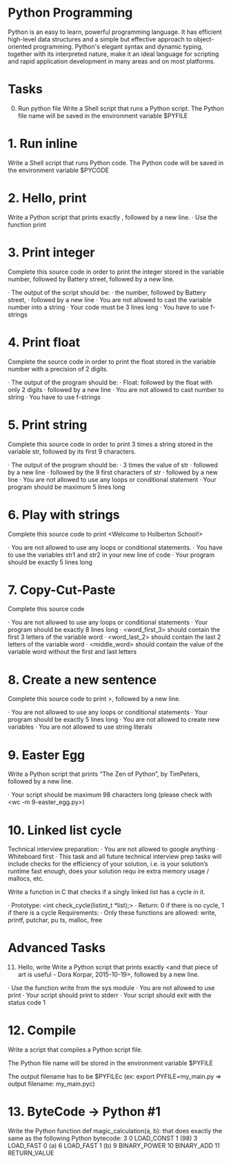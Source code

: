 # Python Programming
Python is an easy to learn, powerful programming language. It has efficient high-level data structures and a simple but effective approach to object-oriented programming. Python's elegant syntax and dynamic typing, together with its interpreted nature, make it an ideal language for scripting and rapid application development in many areas and on most platforms.

# Tasks
0. Run python file
Write a Shell script that runs a Python script. The Python file name will be saved in the environment variable $PYFILE

# 1. Run inline
Write a Shell script that runs Python code. The Python code will be saved in the environment variable $PYCODE

# 2. Hello, print
Write a Python script that prints exactly , followed by a new line. · Use the function print

# 3. Print integer
Complete this source code in order to print the integer stored in the variable number, followed by Battery street, followed by a new line.

· The output of the script should be: · the number, followed by Battery street, · followed by a new line · You are not allowed to cast the variable number into a string · Your code must be 3 lines long · You have to use f-strings

# 4. Print float
Complete the source code in order to print the float stored in the variable number with a precision of 2 digits.

· The output of the program should be: · Float: followed by the float with only 2 digits · followed by a new line · You are not allowed to cast number to string · You have to use f-strings

# 5. Print string
Complete this source code in order to print 3 times a string stored in the variable str, followed by its first 9 characters.

· The output of the program should be: · 3 times the value of str · followed by a new line · followed by the 9 first characters of str · followed by a new line · You are not allowed to use any loops or conditional statement · Your program should be maximum 5 lines long

# 6. Play with strings
Complete this source code to print <Welcome to Holberton School!>

· You are not allowed to use any loops or conditional statements. · You have to use the variables str1 and str2 in your new line of code · Your program should be exactly 5 lines long

# 7. Copy-Cut-Paste
Complete this source code

· You are not allowed to use any loops or conditional statements · Your program should be exactly 8 lines long · <word_first_3> should contain the first 3 letters of the variable word · <word_last_2> should contain the last 2 letters of the variable word · <middle_word> should contain the value of the variable word without the first and last letters

# 8. Create a new sentence
Complete this source code to print >, followed by a new line.

· You are not allowed to use any loops or conditional statements · Your program should be exactly 5 lines long · You are not allowed to create new variables · You are not allowed to use string literals

# 9. Easter Egg
Write a Python script that prints “The Zen of Python”, by TimPeters, followed by a new line.

· Your script should be maximum 98 characters long (please check with <wc -m 9-easter_egg.py>)

# 10. Linked list cycle
Technical interview preparation: · You are not allowed to google anything · Whiteboard first · This task and all future technical interview prep tasks will include checks for the efficiency of your solution, i.e. is your solution’s runtime fast enough, does your solution requ ire extra memory usage / mallocs, etc.

Write a function in C that checks if a singly linked list has a cycle in it.

· Prototype: <int check_cycle(listint_t *list);>
· Return: 0 if there is no cycle, 1 if there is a cycle
Requirements: · Only these functions are allowed: write, printf, putchar, pu ts, malloc, free

# Advanced Tasks
11. Hello, write
Write a Python script that prints exactly <and that piece of art is useful - Dora Korpar, 2015-10-19>, followed by a new line.

· Use the function write from the sys module · You are not allowed to use print · Your script should print to stderr · Your script should exit with the status code 1

# 12. Compile
Write a script that compiles a Python script file.

The Python file name will be stored in the environment variable $PYFILE

The output filename has to be $PYFILEc (ex: export PYFILE=my_main.py => output filename: my_main.pyc)

# 13. ByteCode -> Python #1
Write the Python function def magic_calculation(a, b): that does exactly the same as the following Python bytecode: 3 0 LOAD_CONST 1 (98) 3 LOAD_FAST 0 (a) 6 LOAD_FAST 1 (b) 9 BINARY_POWER 10 BINARY_ADD 11 RETURN_VALUE
